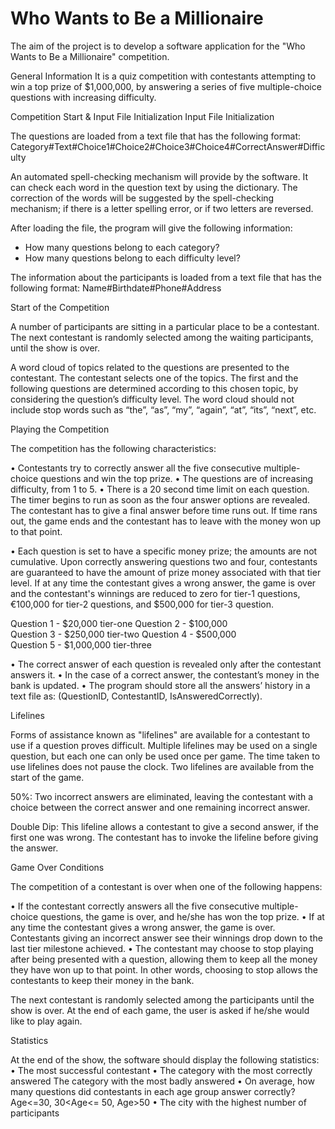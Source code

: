 # Who Wants to Be a Millionaire

The aim of the project is to develop a software application for the "Who Wants to Be a Millionaire" competition. 

General Information
It is a quiz competition with contestants attempting to win a top prize of $1,000,000, by answering a series of five multiple-choice questions with increasing difficulty. 

Competition Start & Input File Initialization
Input File Initialization

The questions are loaded from a text file that has the following format: 
Category#Text#Choice1#Choice2#Choice3#Choice4#CorrectAnswer#Difficulty

An automated spell-checking mechanism will provide by the software. It can check each word in the question text by using the dictionary. The correction of the words will be suggested by the spell-checking mechanism; if there is a letter spelling error, or if two letters are reversed.

After loading the file, the program will give the following information:
- How many questions belong to each category?
- How many questions belong to each difficulty level?

The information about the participants is loaded from a text file that has the following format:
Name#Birthdate#Phone#Address

Start of the Competition

A number of participants are sitting in a particular place to be a contestant. The next contestant is randomly selected among the waiting participants, until the show is over. 
 
A word cloud of topics related to the questions are presented to the contestant. The contestant selects one of the topics. The first and the following questions are determined according to this chosen topic, by considering the question’s difficulty level. The word cloud should not include stop words such as “the”, “as”, “my”, “again”, “at”, “its”, “next”, etc. 

Playing the Competition 

The competition has the following characteristics:

•	Contestants try to correctly answer all the five consecutive multiple-choice questions and win the top prize.
•	The questions are of increasing difficulty, from 1 to 5.
•	There is a 20 second time limit on each question. The timer begins to run as soon as the four answer options are revealed. The contestant has to give a final answer before time runs out. If time rans out, the game ends and the contestant has to leave with the money won up to that point.

•	Each question is set to have a specific money prize; the amounts are not cumulative.
Upon correctly answering questions two and four, contestants are guaranteed to have the amount of prize money associated with that tier level. If at any time the contestant gives a wrong answer, the game is over and the contestant's winnings are reduced to zero for tier-1 questions, €100,000 for tier-2 questions, and $500,000 for tier-3 question.
 
 Question 1 -     $20,000	 tier-one
 Question 2 -    $100,000	
 Question 3 -    $250,000	 tier-two
 Question 4 -    $500,000	
 Question 5 -  $1,000,000	 tier-three

•	The correct answer of each question is revealed only after the contestant answers it.
•	In the case of a correct answer, the contestant’s money in the bank is updated.
•	The program should store all the answers’ history in a text file as:
         (QuestionID, ContestantID, IsAnsweredCorrectly). 

Lifelines

Forms of assistance known as "lifelines" are available for a contestant to use if a question proves difficult. Multiple lifelines may be used on a single question, but each one can only be used once per game. The time taken to use lifelines does not pause the clock. Two lifelines are available from the start of the game.

50%: Two incorrect answers are eliminated, leaving the contestant with a choice between the correct answer and one remaining incorrect answer.

Double Dip: This lifeline allows a contestant to give a second answer, if the first one was wrong. The contestant has to invoke the lifeline before giving the answer. 

Game Over Conditions

The competition of a contestant is over when one of the following happens: 

•	If the contestant correctly answers all the five consecutive multiple-choice questions, the game is over, and he/she has won the top prize.
•	If at any time the contestant gives a wrong answer, the game is over. Contestants giving an incorrect answer see their winnings drop down to the last tier milestone achieved. 
•	The contestant may choose to stop playing after being presented with a question, allowing them to keep all the money they have won up to that point. In other words, choosing to stop allows the contestants to keep their money in the bank. 

The next contestant is randomly selected among the participants until the show is over. At the end of each game, the user is asked if he/she would like to play again.


Statistics

At the end of the show, the software should display the following statistics: 
•	The most successful contestant 
•	The category with the most correctly answered
The category with the most badly answered
•	On average, how many questions did contestants in each age group answer correctly?
Age<=30, 30<Age<= 50, Age>50 
•	The city with the highest number of participants
























